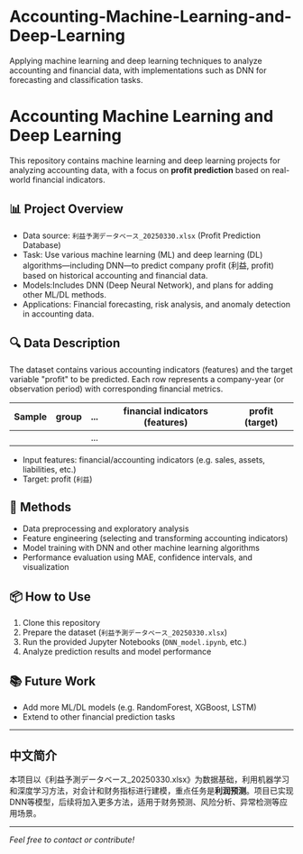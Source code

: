 # Accounting-Machine-Learning-and-Deep-Learning
Applying machine learning and deep learning techniques to analyze accounting and financial data, with implementations such as DNN for forecasting and classification tasks.
# Accounting Machine Learning and Deep Learning

This repository contains machine learning and deep learning projects for analyzing accounting data, with a focus on **profit prediction** based on real-world financial indicators.

## 📊 Project Overview

- Data source: `利益予測データベース_20250330.xlsx` (Profit Prediction Database)
- Task: Use various machine learning (ML) and deep learning (DL) algorithms—including DNN—to predict company profit (利益, profit) based on historical accounting and financial data.
- Models:Includes DNN (Deep Neural Network), and plans for adding other ML/DL methods.
- Applications: Financial forecasting, risk analysis, and anomaly detection in accounting data.

## 🔍 Data Description

The dataset contains various accounting indicators (features) and the target variable "profit" to be predicted. Each row represents a company-year (or observation period) with corresponding financial metrics.

| Sample | group | ... | financial indicators (features) | profit (target) |
|--------|-------|-----|-------------------------------|-----------------|
|        |       | ... |                               |                 |

- Input features: financial/accounting indicators (e.g. sales, assets, liabilities, etc.)
- Target: profit (`利益`)

## 🚀 Methods

- Data preprocessing and exploratory analysis
- Feature engineering (selecting and transforming accounting indicators)
- Model training with DNN and other machine learning algorithms
- Performance evaluation using MAE, confidence intervals, and visualization

## 📦 How to Use

1. Clone this repository
2. Prepare the dataset (`利益予測データベース_20250330.xlsx`)
3. Run the provided Jupyter Notebooks (`DNN_model.ipynb`, etc.)
4. Analyze prediction results and model performance

## 📚 Future Work

- Add more ML/DL models (e.g. RandomForest, XGBoost, LSTM)
- Extend to other financial prediction tasks

---

## 中文简介

本项目以《利益予測データベース_20250330.xlsx》为数据基础，利用机器学习和深度学习方法，对会计和财务指标进行建模，重点任务是**利润预测**。项目已实现DNN等模型，后续将加入更多方法，适用于财务预测、风险分析、异常检测等应用场景。

---

*Feel free to contact or contribute!*
